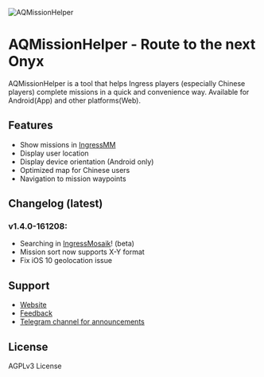 ![AQMissionHelper](http://imaq.cn/mh/icon.png)

# AQMissionHelper - Route to the next Onyx
AQMissionHelper is a tool that helps Ingress players (especially Chinese players) complete missions in a quick and convenience way.
Available for Android(App) and other platforms(Web).

## Features
- Show missions in [IngressMM](https://ingressmm.com)
- Display user location
- Display device orientation (Android only)
- Optimized map for Chinese users
- Navigation to mission waypoints

## Changelog (latest)
### v1.4.0-161208:
- Searching in [IngressMosaik](https://ingressmosaik.com)! (beta)
- Mission sort now supports X-Y format
- Fix iOS 10 geolocation issue

## Support
- [Website](http://imaq.cn/mh/?ref=github)
- [Feedback](http://imaq.cn/mh/feedback)
- [Telegram channel for announcements](https://telegram.me/AQMissionHelper)

## License
AGPLv3 License
